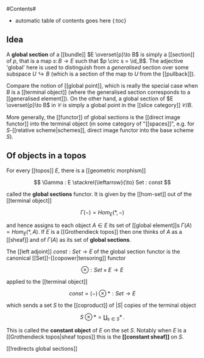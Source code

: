 
#Contents#
* automatic table of contents goes here
{:toc}


## Idea

A __global section__ of a [[bundle]] $E \overset{p}\to B$ is simply a [[section]] of $p$, that is a map $s\colon B \to E$ such that $p \circ s = \id_B$.  The adjective 'global' here is used to distinguish from a *generalised* section over some subspace $U \hookrightarrow B$ (which is a section of the map to $U$ from the [[pullback]]).

Compare the notion of [[global point]], which is really the special case when $B$ is a [[terminal object]] (where the generalised section corresponds to a [[generalised element]]).  On the other hand, a global section of $E \overset{p}\to B$ in $\mathcal{C}$ *is* simply a global point in the [[slice category]] $\mathcal{C}/B$.

More generally, the [[functor]] of global sections is the [[direct image functor]] into the terminal object (in some category of "[[spaces]]", e.g. for $S$-[[relative scheme|schemes]], direct image functor into the base scheme $S$). 


## Of objects in a topos

For every [[topos]] $E$, there is a [[geometric morphism]]

$$
  \Gamma : E  \stackrel{\leftarrow}{\to} Set : const
$$

called the **global sections** functor. It is given by the [[hom-set]] out of the [[terminal object]]

$$
  \Gamma(-) = Hom_E({*}, -)
$$

and hence assigns to each object $A\in E$ its set of [[global element]]s $\Gamma(A) = Hom_E(*,A)$. If $E$ is a [[Grothendieck topos]] then one thinks of $A$ as a [[sheaf]] and of $\Gamma(A)$ as its set of **global sections**.

The [[left adjoint]] $const : Set \to E$ of the global section functor is the canonical [[Set]]-[[copower|tensoring]] functor

$$
  \otimes : Set \times E \to E
$$

applied to the [[terminal object]]

$$
  const = (-)\otimes {*} : Set \to E
$$

which sends a set $S$ to the [[coproduct]] of $|S|$ copies of the terminal object

$$
  S \otimes {*} = \coprod_{s \in S} {*}
  \,.
$$

This is called the **constant object** of $E$ on the set $S$. Notably when $E$ is a [[Grothendieck topos|sheaf topos]] this is the **[[constant sheaf]]** on $S$. 

[[!redirects global sections]]